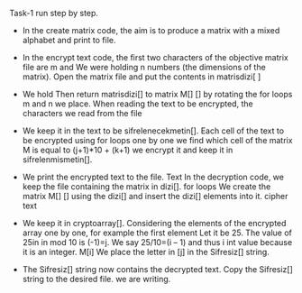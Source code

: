 Task-1
run step by step.
* In the create matrix code, the aim is to produce a matrix with a mixed alphabet and print to file. 

* In the encrypt text code, the first two characters of the objective matrix file are m and
We were holding n numbers (the dimensions of the matrix). Open the matrix file and put the contents in matrisdizi[ ]

* We hold Then return matrisdizi[] to matrix M[] [] by rotating the for loops m and n
we place. When reading the text to be encrypted, the characters we read from the file

* We keep it in the text to be sifrelenecekmetin[]. Each cell of the text to be encrypted using for loops
one by one we find which cell of the matrix M is equal to (j+1)*10 + (k+1)
we encrypt it and keep it in sifrelenmismetin[]. 

* We print the encrypted text to the file. Text
In the decryption code, we keep the file containing the matrix in dizi[]. for loops
We create the matrix M[] [] using the dizi[] and insert the dizi[] elements into it. cipher text

* We keep it in cryptoarray[]. Considering the elements of the encrypted array one by one, for example the first element
Let it be 25. The value of 25in in mod 10 is (-1)=j. We say 25/10=(i – 1) and thus i int value
because it is an integer. M[i] We place the letter in [j] in the Sifresiz[] string.

* The Sifresiz[] string now contains the decrypted text. Copy the Sifresiz[] string to the desired file.
we are writing.